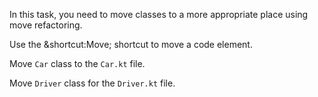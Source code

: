 In this task, you need to move classes to a more appropriate place using move refactoring.

<div class="hint" title="Shortcut for Move refactoring">

Use the &shortcut:Move; shortcut to move a code element.

</div>

<div class="hint" title="Refactoring hint">

Move `Car` class to the `Car.kt` file.

Move `Driver` class for the `Driver.kt` file.

</div>
